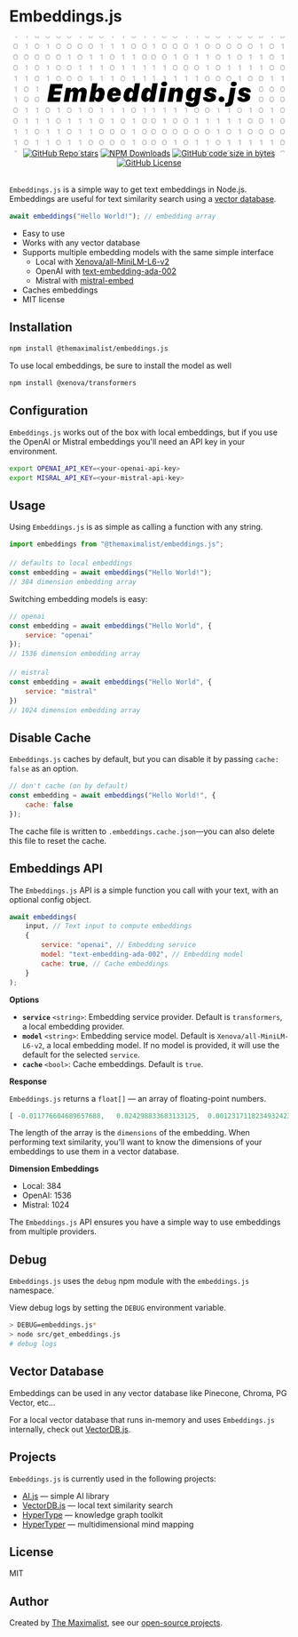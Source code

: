 # Embeddings.js

<img src="public/logo.png" alt="Embeddings.js — Simple Embeddings library for Node.js" class="logo" />

<div class="badges" style="text-align: center; margin-top: -10px;">
<a href="https://github.com/themaximal1st/embeddings.js"><img alt="GitHub Repo stars" src="https://img.shields.io/github/stars/themaximal1st/embeddings.js"></a>
<a href="https://www.npmjs.com/package/@themaximalist/embeddings.js"><img alt="NPM Downloads" src="https://img.shields.io/npm/dt/%40themaximalist%2Fembeddings.js"></a>
<a href="https://github.com/themaximal1st/embeddings.js"><img alt="GitHub code size in bytes" src="https://img.shields.io/github/languages/code-size/themaximal1st/embeddings.js"></a>
<a href="https://github.com/themaximal1st/embeddings.js"><img alt="GitHub License" src="https://img.shields.io/github/license/themaximal1st/embeddings.js"></a>
</div>
<br />

`Embeddings.js` is a simple way to get text embeddings in Node.js. Embeddings are useful for text similarity search using a [vector database](https://vectordbjs.themaximalist.com/).

```javascript
await embeddings("Hello World!"); // embedding array
```

-   Easy to use
-   Works with any vector database
-   Supports multiple embedding models with the same simple interface
    -   Local with [Xenova/all-MiniLM-L6-v2](https://huggingface.co/Xenova/all-MiniLM-L6-v2)
    -   OpenAI with [text-embedding-ada-002](https://platform.openai.com/docs/guides/embeddings/how-to-get-embeddings)
    -   Mistral with [mistral-embed](https://docs.mistral.ai/platform/client/#embeddings)
-   Caches embeddings
-   MIT license



## Installation

```bash
npm install @themaximalist/embeddings.js
```

To use local embeddings, be sure to install the model as well

```bash
npm install @xenova/transformers
```

## Configuration

`Embeddings.js` works out of the box with local embeddings, but if you use the OpenAI or Mistral embeddings you'll need an API key in your environment.

```bash
export OPENAI_API_KEY=<your-openai-api-key>
export MISRAL_API_KEY=<your-mistral-api-key>
```



## Usage

Using `Embeddings.js` is as simple as calling a function with any string.

```javascript
import embeddings from "@themaximalist/embeddings.js";

// defaults to local embeddings
const embedding = await embeddings("Hello World!");
// 384 dimension embedding array
```

Switching embedding models is easy:
```javascript
// openai
const embedding = await embeddings("Hello World", {
    service: "openai"
});
// 1536 dimension embedding array

// mistral
const embedding = await embeddings("Hello World", {
    service: "mistral"
})
// 1024 dimension embedding array
```

## Disable Cache
`Embeddings.js` caches by default, but you can disable it by passing `cache: false` as an option.

```javascript
// don't cache (on by default)
const embedding = await embeddings("Hello World!", {
    cache: false
});
```

The cache file is written to `.embeddings.cache.json`—you can also delete this file to reset the cache.

## Embeddings API

The `Embeddings.js` API is a simple function you call with your text, with an optional config object.


```javascript
await embeddings(
    input, // Text input to compute embeddings
    {
        service: "openai", // Embedding service
        model: "text-embedding-ada-002", // Embedding model
        cache: true, // Cache embeddings
    }
);
```

**Options**

* **`service`** `<string>`: Embedding service provider. Default is `transformers`, a local embedding provider.
* **`model`** `<string>`: Embedding service model. Default is `Xenova/all-MiniLM-L6-v2`, a local embedding model. If no model is provided, it will use the default for the selected `service`.
* **`cache`** `<bool>`: Cache embeddings. Default is `true`.

**Response**

`Embeddings.js` returns a `float[]` — an array of floating-point numbers.

```javascript
[ -0.011776604689657688,   0.024298833683133125,  0.0012317118234932423, ... ]
```

The length of the array is the `dimensions` of the embedding. When performing text similarity, you'll want to know the dimensions of your embeddings to use them in a vector database.

**Dimension Embeddings**

* Local: 384
* OpenAI: 1536
* Mistral: 1024

The `Embeddings.js` API ensures you have a simple way to use embeddings from multiple providers.

## Debug

`Embeddings.js` uses the `debug` npm module with the `embeddings.js` namespace.

View debug logs by setting the `DEBUG` environment variable.

```bash
> DEBUG=embeddings.js*
> node src/get_embeddings.js
# debug logs
```


## Vector Database

Embeddings can be used in any vector database like Pinecone, Chroma, PG Vector, etc...

For a local vector database that runs in-memory and uses `Embeddings.js` internally, check out [VectorDB.js](https://vectordbjs.themaximalist.com).



## Projects

`Embeddings.js` is currently used in the following projects:

-   [AI.js](https://aijs.themaximalist.com) — simple AI library
-   [VectorDB.js](https://vectordbjs.themaximalist.com) — local text similarity search
-   [HyperType](https://hypertypelang.com) — knowledge graph toolkit
-   [HyperTyper](https://hypertyper.com) — multidimensional mind mapping


## License

MIT


## Author

Created by [The Maximalist](https://twitter.com/themaximal1st), see our [open-source projects](https://themaximalist.com/products).

